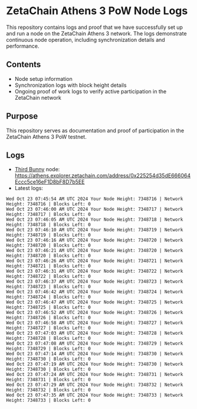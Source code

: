 # ZetaChain Athens 3 PoW Node Logs
This repository contains logs and proof that we have successfully set up and run a node on the ZetaChain Athens 3 network. The logs demonstrate continuous node operation, including synchronization details and performance.

## Contents
- Node setup information
- Synchronization logs with block height details
- Ongoing proof of work logs to verify active participation in the ZetaChain network

## Purpose
This repository serves as documentation and proof of participation in the ZetaChain Athens 3 PoW testnet.

## Logs

- [Third Bunny](https://thirdbunny.xyz/) node: https://athens.explorer.zetachain.com/address/0x225254d35dE666064Eccc5ce16eF1D8bF8D7b5EE
- Latest logs:
```
Wed Oct 23 07:45:54 AM UTC 2024 Your Node Height: 7348716 | Network Height: 7348716 | Blocks Left: 0
Wed Oct 23 07:46:00 AM UTC 2024 Your Node Height: 7348717 | Network Height: 7348717 | Blocks Left: 0
Wed Oct 23 07:46:05 AM UTC 2024 Your Node Height: 7348718 | Network Height: 7348718 | Blocks Left: 0
Wed Oct 23 07:46:10 AM UTC 2024 Your Node Height: 7348719 | Network Height: 7348719 | Blocks Left: 0
Wed Oct 23 07:46:16 AM UTC 2024 Your Node Height: 7348720 | Network Height: 7348720 | Blocks Left: 0
Wed Oct 23 07:46:21 AM UTC 2024 Your Node Height: 7348720 | Network Height: 7348720 | Blocks Left: 0
Wed Oct 23 07:46:26 AM UTC 2024 Your Node Height: 7348721 | Network Height: 7348721 | Blocks Left: 0
Wed Oct 23 07:46:31 AM UTC 2024 Your Node Height: 7348722 | Network Height: 7348722 | Blocks Left: 0
Wed Oct 23 07:46:37 AM UTC 2024 Your Node Height: 7348723 | Network Height: 7348723 | Blocks Left: 0
Wed Oct 23 07:46:42 AM UTC 2024 Your Node Height: 7348724 | Network Height: 7348724 | Blocks Left: 0
Wed Oct 23 07:46:47 AM UTC 2024 Your Node Height: 7348725 | Network Height: 7348725 | Blocks Left: 0
Wed Oct 23 07:46:52 AM UTC 2024 Your Node Height: 7348726 | Network Height: 7348726 | Blocks Left: 0
Wed Oct 23 07:46:58 AM UTC 2024 Your Node Height: 7348727 | Network Height: 7348727 | Blocks Left: 0
Wed Oct 23 07:47:03 AM UTC 2024 Your Node Height: 7348728 | Network Height: 7348728 | Blocks Left: 0
Wed Oct 23 07:47:08 AM UTC 2024 Your Node Height: 7348729 | Network Height: 7348729 | Blocks Left: 0
Wed Oct 23 07:47:14 AM UTC 2024 Your Node Height: 7348730 | Network Height: 7348730 | Blocks Left: 0
Wed Oct 23 07:47:19 AM UTC 2024 Your Node Height: 7348730 | Network Height: 7348730 | Blocks Left: 0
Wed Oct 23 07:47:24 AM UTC 2024 Your Node Height: 7348731 | Network Height: 7348731 | Blocks Left: 0
Wed Oct 23 07:47:29 AM UTC 2024 Your Node Height: 7348732 | Network Height: 7348732 | Blocks Left: 0
Wed Oct 23 07:47:35 AM UTC 2024 Your Node Height: 7348733 | Network Height: 7348733 | Blocks Left: 0
```
